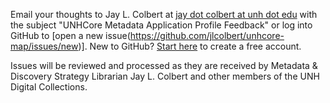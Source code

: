 Email your thoughts to Jay L. Colbert at [jay dot colbert at unh dot edu](mailto:jay.colbert@unh.edu) with the subject "UNHCore Metadata Application Profile Feedback" or log into GitHub to [open a new issue(https://github.com/jlcolbert/unhcore-map/issues/new)]. New to GitHub? [Start here](https://github.com/) to create a free account.

Issues will be reviewed and processed as they are received by Metadata & Discovery Strategy Librarian Jay L. Colbert and other members of the UNH Digital Collections.
